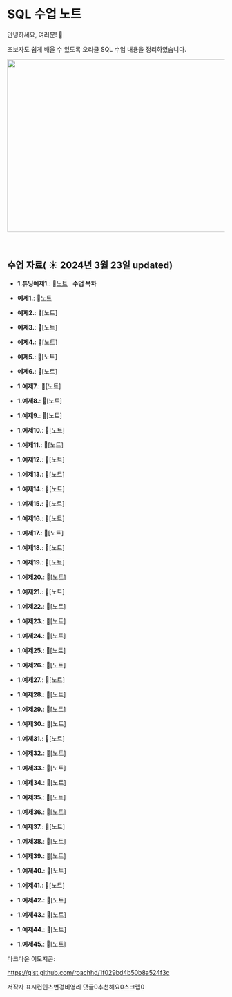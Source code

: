 #  SQL 수업 노트

안녕하세요, 여러분!  🌟

초보자도 쉽게 배울 수 있도록 오라클 SQL 수업 내용을 정리하였습니다.

<img src=https://github.com/jinjin7766/pjw/blob/main/001.png width="600" height="400">

&nbsp;

## 수업 자료( ☀️ 2024년 3월 23일 updated)


- **1.튜닝예제1.**:  📄[노트](https://github.com/oracleyu01/rac_class/blob/main/rac%EA%B0%9C%EB%85%90.md)
  &nbsp;
**수업 목차**
  



- **예제1.**:  📄[노트](https://www.notion.so/1-7db6cb3575504c76b1f068afa6c5faf9)
- **예제2.**:  📄[노트]
- **예제3.**:  📄[노트]
- **예제4.**:  📄[노트]
- **예제5.**:  📄[노트]
- **예제6.**:  📄[노트]
- **1.예제7.**:  📄[노트]
- **1.예제8.**:  📄[노트]
- **1.예제9.**:  📄[노트]
- **1.예제10.**:  📄[노트]
- **1.예제11.**:  📄[노트]
- **1.예제12.**:  📄[노트]
- **1.예제13.**:  📄[노트]
- **1.예제14.**:  📄[노트]
- **1.예제15.**:  📄[노트]
- **1.예제16.**:  📄[노트]
- **1.예제17.**:  📄[노트]
- **1.예제18.**:  📄[노트]
- **1.예제19.**:  📄[노트]
- **1.예제20.**:  📄[노트]
- **1.예제21.**:  📄[노트]
- **1.예제22.**:  📄[노트]
- **1.예제23.**:  📄[노트]
- **1.예제24.**:  📄[노트]
- **1.예제25.**:  📄[노트]
- **1.예제26.**:  📄[노트]
- **1.예제27.**:  📄[노트]
- **1.예제28.**:  📄[노트]
- **1.예제29.**:  📄[노트]
- **1.예제30.**:  📄[노트]
- **1.예제31.**:  📄[노트]
- **1.예제32.**:  📄[노트]
- **1.예제33.**:  📄[노트]
- **1.예제34.**:  📄[노트]
- **1.예제35.**:  📄[노트]
- **1.예제36.**:  📄[노트]
- **1.예제37.**:  📄[노트]
- **1.예제38.**:  📄[노트]
- **1.예제39.**:  📄[노트]
- **1.예제40.**:  📄[노트]
- **1.예제41.**:  📄[노트]
- **1.예제42.**:  📄[노트]
- **1.예제43.**:  📄[노트]
- **1.예제44.**:  📄[노트]
- **1.예제45.**:  📄[노트]


































마크다운 이모지콘:

 

https://gist.github.com/roachhd/1f029bd4b50b8a524f3c

 
저작자 표시컨텐츠변경비영리
댓글0추천해요0스크랩0


